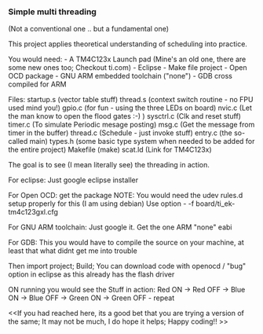 ### Simple multi threading 
(Not a conventional one .. but a fundamental one)

This project applies theoretical understanding of scheduling into practice.

You would need:
	- A TM4C123x Launch pad (Mine's an old one, there are some new ones too; 
							  Checkout ti.com)
	- Eclipse - Make file project
	- Open OCD package 
	- GNU ARM embedded toolchain ("none")
	- GDB cross compiled for ARM 


Files:
startup.s (vector table stuff)
thread.s  (context switch routine - no FPU used mind you!)
gpio.c (for fun - using the three LEDs on board)
nvic.c (Let the man know to open the flood gates :-) )
sysctrl.c (Clk and reset stuff)
timer.c (To simulate Periodic mesage posting) 
msg.c (Get the message from timer in the buffer)
thread.c (Schedule - just invoke stuff)
entry.c (the so-called main)
types.h (some basic type system when needed to be added for the entire project) 
Makefile (make)
scat.ld (Link for TM4C123x)

The goal is to see (I mean literally see) the threading in action.

For eclipse:
	Just google eclipse installer

For Open OCD: 
	get the package
	NOTE: You would need the udev rules.d setup properly for this (I am using debian)
	Use option - -f board/ti_ek-tm4c123gxl.cfg

For GNU ARM toolchain:
	Just google it. Get the one ARM "none" eabi

For GDB:
	This you would have to compile the source on your machine, at least that what didnt get me into trouble
 
Then import project; Build; 
You can download code with openocd / "bug" option in eclipse as this already has the flash driver

ON running you would see the Stuff in action:
	Red ON -> Red OFF -> Blue ON -> Blue OFF -> Green ON -> Green OFF - repeat


<<If you had reached here, its a good bet that you are trying a version of 
	the same; It may not be much, I do hope it helps; Happy coding!! >>


 
